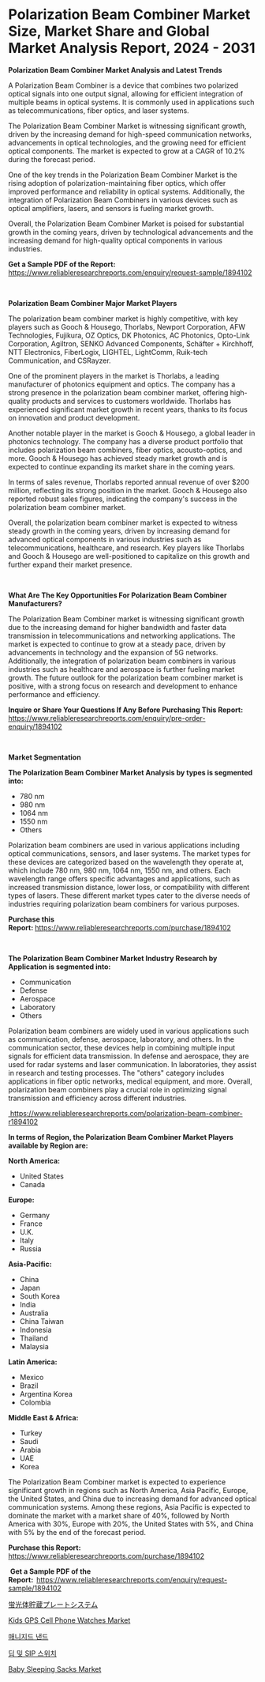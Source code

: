 <p><h1>Polarization Beam Combiner Market Size, Market Share and Global Market Analysis Report, 2024 - 2031</h1></p><p><strong>Polarization Beam Combiner Market Analysis and Latest Trends</strong></p>
<p><p>A Polarization Beam Combiner is a device that combines two polarized optical signals into one output signal, allowing for efficient integration of multiple beams in optical systems. It is commonly used in applications such as telecommunications, fiber optics, and laser systems.</p><p>The Polarization Beam Combiner Market is witnessing significant growth, driven by the increasing demand for high-speed communication networks, advancements in optical technologies, and the growing need for efficient optical components. The market is expected to grow at a CAGR of 10.2% during the forecast period.</p><p>One of the key trends in the Polarization Beam Combiner Market is the rising adoption of polarization-maintaining fiber optics, which offer improved performance and reliability in optical systems. Additionally, the integration of Polarization Beam Combiners in various devices such as optical amplifiers, lasers, and sensors is fueling market growth.</p><p>Overall, the Polarization Beam Combiner Market is poised for substantial growth in the coming years, driven by technological advancements and the increasing demand for high-quality optical components in various industries.</p></p>
<p><strong>Get a Sample PDF of the Report:&nbsp;</strong> <a href="https://www.reliableresearchreports.com/enquiry/request-sample/1894102">https://www.reliableresearchreports.com/enquiry/request-sample/1894102</a></p>
<p>&nbsp;</p>
<p><strong>Polarization Beam Combiner Major Market Players</strong></p>
<p><p>The polarization beam combiner market is highly competitive, with key players such as Gooch & Housego, Thorlabs, Newport Corporation, AFW Technologies, Fujikura, OZ Optics, DK Photonics, AC Photonics, Opto-Link Corporation, Agiltron, SENKO Advanced Components, Schäfter + Kirchhoff, NTT Electronics, FiberLogix, LIGHTEL, LightComm, Ruik-tech Communication, and CSRayzer.</p><p>One of the prominent players in the market is Thorlabs, a leading manufacturer of photonics equipment and optics. The company has a strong presence in the polarization beam combiner market, offering high-quality products and services to customers worldwide. Thorlabs has experienced significant market growth in recent years, thanks to its focus on innovation and product development.</p><p>Another notable player in the market is Gooch & Housego, a global leader in photonics technology. The company has a diverse product portfolio that includes polarization beam combiners, fiber optics, acousto-optics, and more. Gooch & Housego has achieved steady market growth and is expected to continue expanding its market share in the coming years.</p><p>In terms of sales revenue, Thorlabs reported annual revenue of over $200 million, reflecting its strong position in the market. Gooch & Housego also reported robust sales figures, indicating the company's success in the polarization beam combiner market.</p><p>Overall, the polarization beam combiner market is expected to witness steady growth in the coming years, driven by increasing demand for advanced optical components in various industries such as telecommunications, healthcare, and research. Key players like Thorlabs and Gooch & Housego are well-positioned to capitalize on this growth and further expand their market presence.</p></p>
<p>&nbsp;</p>
<p><strong>What Are The Key Opportunities For Polarization Beam Combiner Manufacturers?</strong></p>
<p><p>The Polarization Beam Combiner market is witnessing significant growth due to the increasing demand for higher bandwidth and faster data transmission in telecommunications and networking applications. The market is expected to continue to grow at a steady pace, driven by advancements in technology and the expansion of 5G networks. Additionally, the integration of polarization beam combiners in various industries such as healthcare and aerospace is further fueling market growth. The future outlook for the polarization beam combiner market is positive, with a strong focus on research and development to enhance performance and efficiency.</p></p>
<p><strong>Inquire or Share Your Questions If Any Before Purchasing This Report:</strong> <a href="https://www.reliableresearchreports.com/enquiry/pre-order-enquiry/1894102">https://www.reliableresearchreports.com/enquiry/pre-order-enquiry/1894102</a></p>
<p>&nbsp;</p>
<p><strong>Market Segmentation</strong></p>
<p><strong>The Polarization Beam Combiner Market Analysis by types is segmented into:</strong></p>
<p><ul><li>780 nm</li><li>980 nm</li><li>1064 nm</li><li>1550 nm</li><li>Others</li></ul></p>
<p><p>Polarization beam combiners are used in various applications including optical communications, sensors, and laser systems. The market types for these devices are categorized based on the wavelength they operate at, which include 780 nm, 980 nm, 1064 nm, 1550 nm, and others. Each wavelength range offers specific advantages and applications, such as increased transmission distance, lower loss, or compatibility with different types of lasers. These different market types cater to the diverse needs of industries requiring polarization beam combiners for various purposes.</p></p>
<p><strong>Purchase this Report:&nbsp;</strong><a href="https://www.reliableresearchreports.com/purchase/1894102">https://www.reliableresearchreports.com/purchase/1894102</a></p>
<p>&nbsp;</p>
<p><strong>The Polarization Beam Combiner Market Industry Research by Application is segmented into:</strong></p>
<p><ul><li>Communication</li><li>Defense</li><li>Aerospace</li><li>Laboratory</li><li>Others</li></ul></p>
<p><p>Polarization beam combiners are widely used in various applications such as communication, defense, aerospace, laboratory, and others. In the communication sector, these devices help in combining multiple input signals for efficient data transmission. In defense and aerospace, they are used for radar systems and laser communication. In laboratories, they assist in research and testing processes. The "others" category includes applications in fiber optic networks, medical equipment, and more. Overall, polarization beam combiners play a crucial role in optimizing signal transmission and efficiency across different industries.</p></p>
<p><a href="https://www.reliableresearchreports.com/polarization-beam-combiner-r1894102">&nbsp;https://www.reliableresearchreports.com/polarization-beam-combiner-r1894102</a></p>
<p><strong>In terms of Region, the Polarization Beam Combiner Market Players available by Region are:</strong></p>
<p>
    <p> <strong> North America: </strong>
        <ul>
            <li>United States</li>
            <li>Canada</li>
        </ul>
        </p> 
    <p> <strong> Europe: </strong>
        <ul>
            <li>Germany</li>
            <li>France</li>
            <li>U.K.</li>
            <li>Italy</li>
            <li>Russia</li>
        </ul>
        </p> 
    <p> <strong> Asia-Pacific: </strong>
        <ul>
            <li>China</li>
            <li>Japan</li>
            <li>South Korea</li>
            <li>India</li>
            <li>Australia</li>
            <li>China Taiwan</li>
            <li>Indonesia</li>
            <li>Thailand</li>
            <li>Malaysia</li>
        </ul>
        </p> 
    <p> <strong> Latin America: </strong>
        <ul>
            <li>Mexico</li>
            <li>Brazil</li>
            <li>Argentina Korea</li>
            <li>Colombia</li>
        </ul>
        </p> 
    <p> <strong> Middle East & Africa: </strong>
        <ul>
            <li>Turkey</li>
            <li>Saudi</li>
            <li>Arabia</li>
            <li>UAE</li>
            <li>Korea</li>
        </ul>
    </p>
    </p>
<p><p>The Polarization Beam Combiner market is expected to experience significant growth in regions such as North America, Asia Pacific, Europe, the United States, and China due to increasing demand for advanced optical communication systems. Among these regions, Asia Pacific is expected to dominate the market with a market share of 40%, followed by North America with 30%, Europe with 20%, the United States with 5%, and China with 5% by the end of the forecast period.</p></p>
<p><strong>Purchase this Report: </strong><a href="https://www.reliableresearchreports.com/purchase/1894102">https://www.reliableresearchreports.com/purchase/1894102</a></p>
<p>&nbsp;<strong>Get a Sample PDF of the Report:&nbsp;&nbsp;</strong><a href="https://www.reliableresearchreports.com/enquiry/request-sample/1894102">https://www.reliableresearchreports.com/enquiry/request-sample/1894102</a></p>
<p><strong></strong></p>
<p><p><a href="https://github.com/DeonBoer2023/Market-Research-Report-List-1/blob/main/6947415147524.md">蛍光体貯蔵プレートシステム</a></p><p><a href="https://github.com/SheilaBruen2023/Market-Research-Report-List-1/blob/main/kids-gps-cell-phone-watches-market.md">Kids GPS Cell Phone Watches Market</a></p><p><a href="https://github.com/sarassiksa/Market-Research-Report-List-1/blob/main/9781820156697.md">매니지드 낸드</a></p><p><a href="https://github.com/LoganRew1964/Market-Research-Report-List-1/blob/main/4869258156698.md">딥 및 SIP 스위치</a></p><p><a href="https://github.com/marthawweekle/Market-Research-Report-List-1/blob/main/baby-sleeping-sacks-market.md">Baby Sleeping Sacks Market</a></p></p>